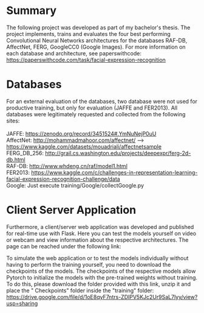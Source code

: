 # Summary
The following project was developed as part of my bachelor's thesis. The project implements, trains and evaluates the four best performing Convolutional Neural Networks architectures for the databases RAF-DB, AffectNet, FERG, GoogleCC0 (Google Images). For more information on each database and architecture, see paperswithcode:</br> https://paperswithcode.com/task/facial-expression-recognition

# Databases
For an external evaluation of the databases, two database were not used for productive training, but only for evaluation (JAFFE and FER2013). All databases were legitimately requested and collected from the following sites: </br></br>
JAFFE: https://zenodo.org/record/3451524#.YmNuNejP0uU </br>
AffectNet: http://mohammadmahoor.com/affectnet/ --> https://www.kaggle.com/datasets/mouadriali/affectnetsample </br>
FERG_DB_256: http://grail.cs.washington.edu/projects/deepexpr/ferg-2d-db.html </br>
RAF-DB: http://www.whdeng.cn/raf/model1.html </br>
FER2013: https://www.kaggle.com/c/challenges-in-representation-learning-facial-expression-recognition-challenge/data </br>
Google: Just execute training/Google/collectGoogle.py </br>

# Client Server Application
Furthermore, a client/server web application was developed and published for real-time use with Flask. Here you can test the models yourself on video or webcam and view information about the respective architectures. The page can be reached under the following link:

To simulate the web application or to test the models individually without having to perform the training yourself, you need to download the checkpoints of the models. The checkpoints of the respective models allow Pytorch to initialize the models with the pre-trained weights without training. To do this, please download the folder provided with this link, unzip it and place the " Checkpoints" folder inside the "training" folder:</br>https://drive.google.com/file/d/1oE8qyF7ntrs-ZDIPV5KJc2Ur9SaL7lyy/view?usp=sharing



